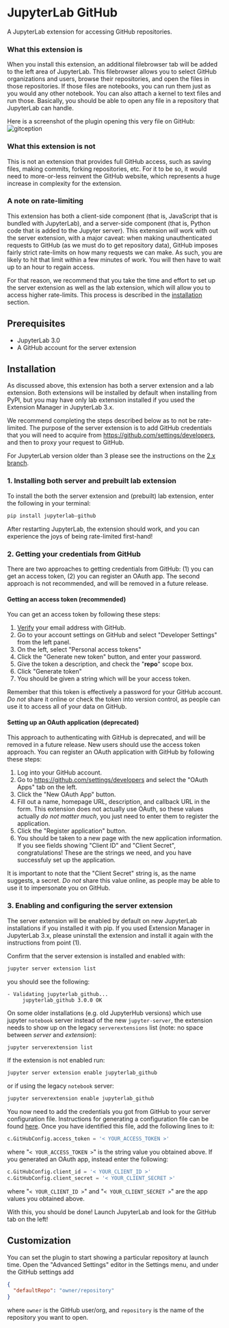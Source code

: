 # JupyterLab GitHub

A JupyterLab extension for accessing GitHub repositories.

### What this extension is

When you install this extension, an additional filebrowser tab will be added
to the left area of JupyterLab. This filebrowser allows you to select GitHub
organizations and users, browse their repositories, and open the files in those
repositories. If those files are notebooks, you can run them just as you would
any other notebook. You can also attach a kernel to text files and run those.
Basically, you should be able to open any file in a repository that JupyterLab can handle.

Here is a screenshot of the plugin opening this very file on GitHub:
![gitception](https://raw.githubusercontent.com/jupyterlab/jupyterlab-github/master/gitception.png 'Gitception')

### What this extension is not

This is not an extension that provides full GitHub access, such as
saving files, making commits, forking repositories, etc.
For it to be so, it would need to more-or-less reinvent the GitHub website,
which represents a huge increase in complexity for the extension.

### A note on rate-limiting

This extension has both a client-side component (that is, JavaScript that is bundled
with JupyterLab), and a server-side component (that is, Python code that is added
to the Jupyter server). This extension _will_ work with out the server extension,
with a major caveat: when making unauthenticated requests to GitHub
(as we must do to get repository data), GitHub imposes fairly strict rate-limits
on how many requests we can make. As such, you are likely to hit that limit
within a few minutes of work. You will then have to wait up to an hour to regain access.

For that reason, we recommend that you take the time and effort to set up the server
extension as well as the lab extension, which will allow you to access higher rate-limits.
This process is described in the [installation](#Installation) section.

## Prerequisites

- JupyterLab 3.0
- A GitHub account for the server extension

## Installation

As discussed above, this extension has both a server extension and a lab extension.
Both extensions will be installed by default when installing from PyPI, but you may
have only lab extension installed if you used the Extension Manager in JupyterLab 3.x.

We recommend completing the steps described below as to not be rate-limited.
The purpose of the server extension is to add GitHub credentials that you will need to acquire
from https://github.com/settings/developers, and then to proxy your request to GitHub.

For JupyterLab version older than 3 please see the instructions on the
[2.x branch](https://github.com/jupyterlab/jupyterlab-github/tree/2.x).

### 1. Installing both server and prebuilt lab extension

To install the both the server extension and (prebuilt) lab extension, enter the following in your terminal:

```bash
pip install jupyterlab-github
```

After restarting JupyterLab, the extension should work, and you can experience
the joys of being rate-limited first-hand!

### 2. Getting your credentials from GitHub

There are two approaches to getting credentials from GitHub:
(1) you can get an access token, (2) you can register an OAuth app.
The second approach is not recommended, and will be removed in a future release.

#### Getting an access token (**recommended**)

You can get an access token by following these steps:

1.  [Verify](https://help.github.com/articles/verifying-your-email-address) your email address with GitHub.
1.  Go to your account settings on GitHub and select "Developer Settings" from the left panel.
1.  On the left, select "Personal access tokens"
1.  Click the "Generate new token" button, and enter your password.
1.  Give the token a description, and check the "**repo**" scope box.
1.  Click "Generate token"
1.  You should be given a string which will be your access token.

Remember that this token is effectively a password for your GitHub account.
_Do not_ share it online or check the token into version control,
as people can use it to access all of your data on GitHub.

#### Setting up an OAuth application (**deprecated**)

This approach to authenticating with GitHub is deprecated, and will be removed in a future release.
New users should use the access token approach.
You can register an OAuth application with GitHub by following these steps:

1.  Log into your GitHub account.
1.  Go to https://github.com/settings/developers and select the "OAuth Apps" tab on the left.
1.  Click the "New OAuth App" button.
1.  Fill out a name, homepage URL, description, and callback URL in the form.
    This extension does not actually use OAuth, so these values actually _do not matter much_,
    you just need to enter them to register the application.
1.  Click the "Register application" button.
1.  You should be taken to a new page with the new application information.
    If you see fields showing "Client ID" and "Client Secret", congratulations!
    These are the strings we need, and you have successfuly set up the application.

It is important to note that the "Client Secret" string is, as the name suggests, a secret.
_Do not_ share this value online, as people may be able to use it to impersonate you on GitHub.

### 3. Enabling and configuring the server extension

The server extension will be enabled by default on new JupyterLab installations
if you installed it with pip. If you used Extension Manager in JupyterLab 3.x,
please uninstall the extension and install it again with the instructions from point (1).

Confirm that the server extension is installed and enabled with:

```bash
jupyter server extension list
```

you should see the following:

```
- Validating jupyterlab_github...
     jupyterlab_github 3.0.0 OK
```

On some older installations (e.g. old JupyterHub versions) which use jupyter
`notebook` server instead of the new `jupyter-server`, the extension needs to
show up on the legacy `serverextensions` list (note: no space between _server_ and _extension_):

```bash
jupyter serverextension list
```

If the extension is not enabled run:

```bash
jupyter server extension enable jupyterlab_github
```

or if using the legacy `notebook` server:

```bash
jupyter serverextension enable jupyterlab_github
```

You now need to add the credentials you got from GitHub
to your server configuration file. Instructions for generating a configuration
file can be found [here](https://jupyter-server.readthedocs.io/en/stable/users/configuration.html#configuring-a-jupyter-server).
Once you have identified this file, add the following lines to it:

```python
c.GitHubConfig.access_token = '< YOUR_ACCESS_TOKEN >'
```

where "`< YOUR_ACCESS_TOKEN >`" is the string value you obtained above.
If you generated an OAuth app, instead enter the following:

```python
c.GitHubConfig.client_id = '< YOUR_CLIENT_ID >'
c.GitHubConfig.client_secret = '< YOUR_CLIENT_SECRET >'
```

where "`< YOUR_CLIENT_ID >`" and "`< YOUR_CLIENT_SECRET >`" are the app values you obtained above.

With this, you should be done! Launch JupyterLab and look for the GitHub tab on the left!

## Customization

You can set the plugin to start showing a particular repository at launch time.
Open the "Advanced Settings" editor in the Settings menu,
and under the GitHub settings add

```json
{
  "defaultRepo": "owner/repository"
}
```

where `owner` is the GitHub user/org,
and `repository` is the name of the repository you want to open.
